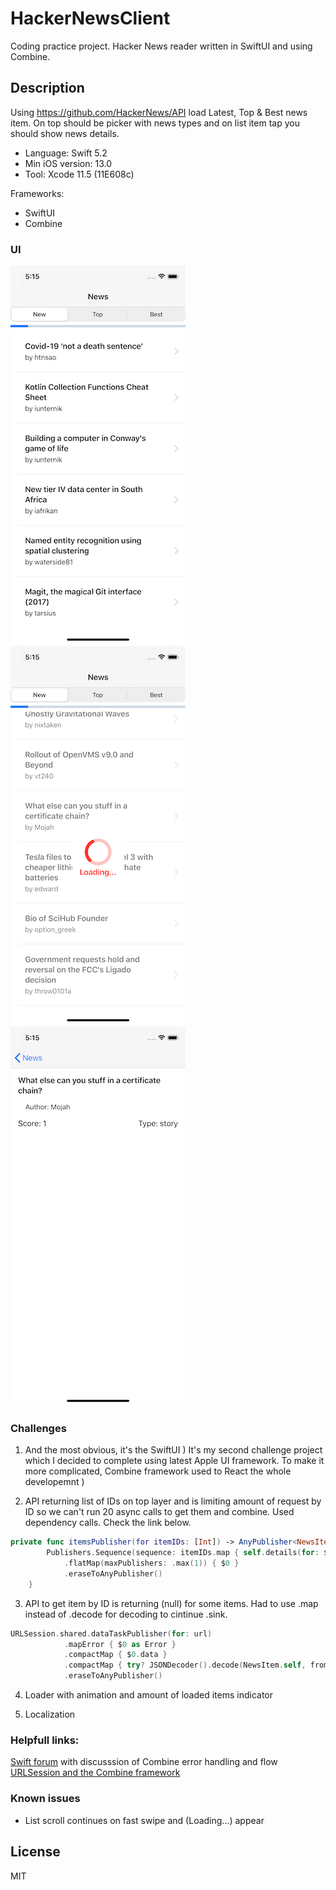 

# HackerNewsClient
Coding practice project. Hacker News reader written in SwiftUI and using Combine.

## Description

Using https://github.com/HackerNews/API load Latest, Top & Best news item. On top should be picker with news types and on list item tap you should show news details.

* Language: Swift 5.2
* Min iOS version: 13.0
* Tool: Xcode 11.5 (11E608c)

Frameworks:
- SwiftUI
- Combine

### UI
![Alt text](/screens/Main.png "Main View") ![Alt text](/screens/Loader.png "Loading View") ![Alt text](/screens/Detail.png "Detail View")
### Challenges

1) And the most obvious, it's the SwiftUI ) It's my second challenge project which I decided to complete using latest Apple UI framework. To make it more complicated, Combine framework used to React the whole developemnt )

2) API returning list of IDs on top layer and is limiting amount of request by ID so we can't run 20 async calls to get them and combine. Used dependency calls. Check the link below.

```swift
private func itemsPublisher(for itemIDs: [Int]) -> AnyPublisher<NewsItem, Error> {
        Publishers.Sequence(sequence: itemIDs.map { self.details(for: $0) })
            .flatMap(maxPublishers: .max(1)) { $0 }
            .eraseToAnyPublisher()
    }
```

3) API to get item by ID is returning (null) for some items. Had to use .map instead of .decode for decoding to cintinue .sink.
```swift
URLSession.shared.dataTaskPublisher(for: url)
            .mapError { $0 as Error }
            .compactMap { $0.data }
            .compactMap { try? JSONDecoder().decode(NewsItem.self, from: $0) }
            .eraseToAnyPublisher()
```
4) Loader with animation and amount of loaded items indicator

5) Localization

### Helpfull links:

[Swift forum](https://forums.swift.org/t/combine-decode-parse-valid-values-and-continue/30907) with discusssion of Combine error handling and flow
[URLSession and the Combine framework](https://theswiftdev.com/urlsession-and-the-combine-framework/)

### Known issues

 - List scroll continues on fast swipe and (Loading...) appear

License
----

MIT
